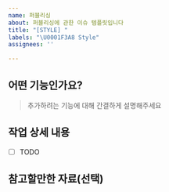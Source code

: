 ```yaml
---
name: 퍼블리싱
about: 퍼블리싱에 관한 이슈 템플릿입니다
title: "[STYLE] "
labels: "\U0001F3A8 Style"
assignees: ''

---
```


## 어떤 기능인가요?

> 추가하려는 기능에 대해 간결하게 설명해주세요

## 작업 상세 내용

- [ ] TODO

## 참고할만한 자료(선택)

